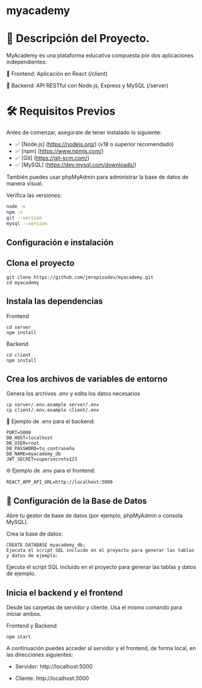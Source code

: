 # myacademy


# 🏫 Descripción del Proyecto.

MyAcademy es una plataforma educativa compuesta por dos aplicaciones independientes:

🎨 Frontend: Aplicación en React (/client)

🧠 Backend: API RESTful con Node.js, Express y MySQL (/server)

# 🛠️ Requisitos Previos

Antes de comenzar, asegúrate de tener instalado lo siguiente:

- ✅ [Node.js] (https://nodejs.org/) (v18 o superior recomendado)
- ✅ [npm] (https://www.npmjs.com/)
- ✅ [Git] (https://git-scm.com/)
- ✅ [MySQL]	(https://dev.mysql.com/downloads/)

También puedes usar phpMyAdmin para administrar la base de datos de manera visual.

Verifica las versiones:

```bash
node -v
npm -v
git --version
mysql --version

```
## Configuración e instalación

## Clona el proyecto
```
git clone https://github.com/jmrepisodev/myacademy.git
cd myacademy
```

## Instala las dependencias

Frontend
````
cd server
npm install
````

Backend
````
cd client
npm install
````
## Crea los archivos de variables de entorno

Genera los archivos .env y edita los datos necesarios

````
cp server/.env.example server/.env
cp client/.env.example client/.env
````

🔧 Ejemplo de .env para el backend:
````
PORT=5000
DB_HOST=localhost
DB_USER=root
DB_PASSWORD=tu_contraseña
DB_NAME=myacademy_db
JWT_SECRET=supersecreto123
````

🌐 Ejemplo de .env para el frontend:
````
REACT_APP_API_URL=http://localhost:5000
````

## 🧱 Configuración de la Base de Datos
Abre tu gestor de base de datos (por ejemplo, phpMyAdmin o consola MySQL).

Crea la base de datos:
````
CREATE DATABASE myacademy_db;
Ejecuta el script SQL incluido en el proyecto para generar las tablas y datos de ejemplo:
````

Ejecuta el script SQL incluido en el proyecto para generar las tablas y datos de ejemplo.

## Inicia el backend y el frontend

Desde las carpetas de servidor y cliente. Usa el mismo comando para iniciar ambos.

Frontend y Backend

````
npm start
````

A continuación puedes acceder al servidor y el frontend, de forma local, en las direcciones siguientes:

- Servidor: http://localhost:5000

- Cliente:  http://localhost:3000